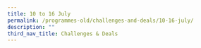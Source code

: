 ```yaml
---
title: 10 to 16 July
permalink: /programmes-old/challenges-and-deals/10-16-july/
description: ""
third_nav_title: Challenges & Deals
---
```

